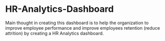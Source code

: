 # HR-Analytics-Dashboard
Main thought in creating this dashboard is to help the organization to improve employee performance and improve employees retention (reduce attrition) by creating a HR Analytics dashboard.
